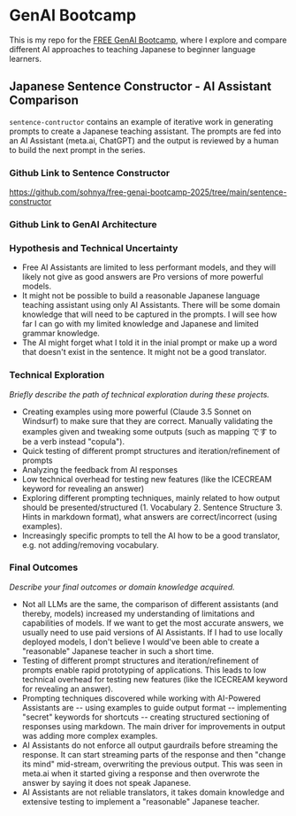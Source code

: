 # GenAI Bootcamp

This is my repo for the [FREE GenAI Bootcamp](https://genai.cloudprojectbootcamp.com/), where I explore and compare different AI approaches to teaching Japanese to beginner language learners. 

## Japanese Sentence Constructor - AI Assistant Comparison
`sentence-contructor` contains an example of iterative work in generating prompts to create a Japanese teaching assistant. The prompts are fed into an AI Assistant (meta.ai, ChatGPT) and the output is reviewed by a human to build the next prompt in the series. 

### Github Link to Sentence Constructor
https://github.com/sohnya/free-genai-bootcamp-2025/tree/main/sentence-constructor

### Github Link to GenAI Architecture


### Hypothesis and Technical Uncertainty
- Free AI Assistants are limited to less performant models, and they will likely not give as good answers are Pro versions of more powerful models.
- It might not be possible to build a reasonable Japanese language teaching assistant using only AI Assistants. There will be some domain knowledge that will need to be captured in the prompts. I will see how far I can go with my limited knowledge and Japanese and limited grammar knowledge.
- The AI might forget what I told it in the inial prompt or make up a word that doesn't exist in the sentence. It might not be a good translator. 

### Technical Exploration
_Briefly describe the path of technical exploration during these projects._
- Creating examples using more powerful (Claude 3.5 Sonnet on Windsurf) to make sure that they are correct. Manually validating the examples given and tweaking some outputs (such as mapping です to be a verb instead "copula").  
- Quick testing of different prompt structures and iteration/refinement of prompts
- Analyzing the feedback from AI responses
- Low technical overhead for testing new features (like the ICECREAM keyword for revealing an answer)
- Exploring different prompting techniques, mainly related to how output should be presented/structured (1. Vocabulary 2. Sentence Structure 3. Hints in markdown format), what answers are correct/incorrect (using examples). 
- Increasingly specific prompts to tell the AI how to be a good translator, e.g. not adding/removing vocabulary. 

### Final Outcomes
_Describe your final outcomes or domain knowledge acquired._

- Not all LLMs are the same, the comparison of different assistants (and thereby, models) increased my understanding of limitations and capabilities of models. If we want to get the most accurate answers, we usually need to use paid versions of AI Assistants. If I had to use locally deployed models, I don't believe I would've been able to create a "reasonable" Japanese teacher in such a short time. 
- Testing of different prompt structures and iteration/refinement of prompts enable rapid prototyping of applications. This leads to low technical overhead for testing new features (like the ICECREAM keyword for revealing an answer). 
- Prompting techniques discovered while working with AI-Powered Assistants are
-- using examples to guide output format
-- implementing "secret" keywords for shortcuts
-- creating structured sectioning of responses using markdown. 
The main driver for improvements in output was adding more complex examples.
- AI Assistants do not enforce all output gaurdrails before streaming the response. It can start streaming parts of the response and then "change its mind" mid-stream, overwriting the previous output. This was seen in meta.ai when it started giving a response and then overwrote the answer by saying it does not speak Japanese.
- AI Assistants are not reliable translators, it takes domain knowledge and extensive testing to implement a "reasonable" Japanese teacher.

